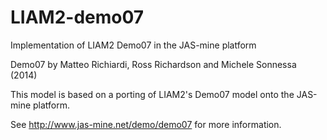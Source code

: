 # LIAM2-demo07
Implementation of LIAM2 Demo07 in the JAS-mine platform

Demo07 by Matteo Richiardi, Ross Richardson and Michele Sonnessa (2014) 

This model is based on a porting of LIAM2's Demo07 model onto the JAS-mine platform. 

See http://www.jas-mine.net/demo/demo07 for more information.
